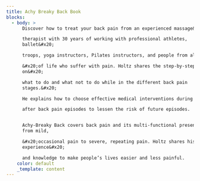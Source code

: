 ```yaml
---
title: Achy Breaky Back Book
blocks:
  - body: >
      Discover how to treat your back pain from an experienced massage&#x20;

      therapist with 30 years of working with professional athletes,
      ballet&#x20;

      troops, yoga instructors, Pilates instructors, and people from all walks

      &#x20;of life who suffer with pain. Holtz shares the step-by-step guide
      on&#x20;

      what to do and what not to do while in the different back pain
      stages.&#x20;

      He explains how to choose effective medical interventions during and&#x20;

      after back pain episodes to lessen the risk of future episodes.


      Achy-Breaky Back covers back pain and its multi-functional presentations
      from mild,

      &#x20;occasional pain to severe, repeating pain. Holtz shares his
      experience&#x20;

      and knowledge to make people’s lives easier and less painful.
    color: default
    _template: content
---
```


